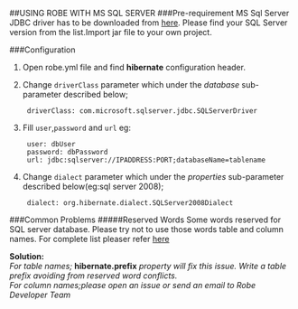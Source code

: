 ##USING ROBE WITH MS SQL SERVER
###Pre-requirement
MS Sql Server JDBC driver has to be downloaded from [here](http://goo.gl/01Mk9m). Please find your SQL Server version from the list.Import jar file to your own project.

###Configuration
1. Open robe.yml file and find **hibernate** configuration header.
2. Change `driverClass` parameter which under the *database* sub-parameter described below;

		driverClass: com.microsoft.sqlserver.jdbc.SQLServerDriver

3. Fill `user`,`password` and `url` eg:

		user: dbUser
		password: dbPassword 
		url: jdbc:sqlserver://IPADDRESS:PORT;databaseName=tablename

3. Change `dialect` parameter which under the *properties* sub-parameter described below(eg:sql server 2008);

		dialect: org.hibernate.dialect.SQLServer2008Dialect
		
###Common Problems
#####Reserved Words
Some words reserved for SQL server database. Please try not to use those words table and column names. For complete list pleaser refer [here](http://goo.gl/nqdIV7)

**Solution:**<br/>*For table names;* **hibernate.prefix** *property will fix this issue. Write a table prefix avoiding from reserved word conflicts.*<br/>
*For column names;please open an issue or send an email to Robe Developer Team*